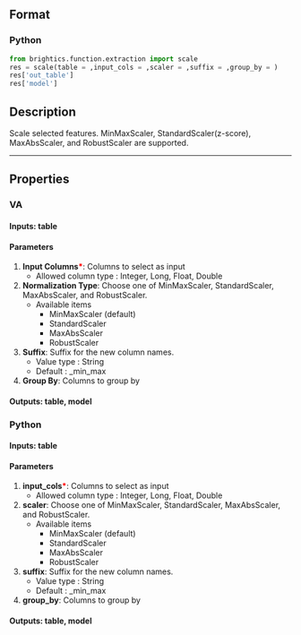 ## Format
### Python
```python
from brightics.function.extraction import scale
res = scale(table = ,input_cols = ,scaler = ,suffix = ,group_by = )
res['out_table']
res['model']
```

## Description
Scale selected features. MinMaxScaler, StandardScaler(z-score), MaxAbsScaler, and RobustScaler are supported.

---

## Properties
### VA
#### Inputs: table

#### Parameters
1. **Input Columns**<b style="color:red">*</b>: Columns to select as input
   - Allowed column type : Integer, Long, Float, Double
2. **Normalization Type**: Choose one of MinMaxScaler, StandardScaler, MaxAbsScaler, and RobustScaler.
   - Available items
      - MinMaxScaler (default)
      - StandardScaler
      - MaxAbsScaler
      - RobustScaler
3. **Suffix**: Suffix for the new column names.
   - Value type : String
   - Default : _min_max
4. **Group By**: Columns to group by

#### Outputs: table, model

### Python
#### Inputs: table

#### Parameters
1. **input_cols**<b style="color:red">*</b>: Columns to select as input
   - Allowed column type : Integer, Long, Float, Double
2. **scaler**: Choose one of MinMaxScaler, StandardScaler, MaxAbsScaler, and RobustScaler.
   - Available items
      - MinMaxScaler (default)
      - StandardScaler
      - MaxAbsScaler
      - RobustScaler
3. **suffix**: Suffix for the new column names.
   - Value type : String
   - Default : _min_max
4. **group_by**: Columns to group by

#### Outputs: table, model

